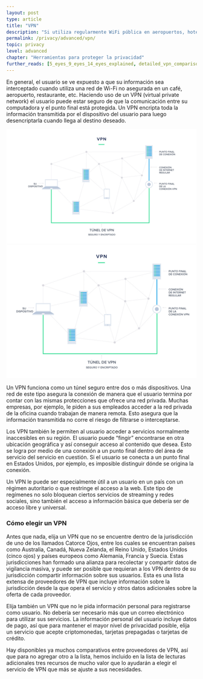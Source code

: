 ```yaml
---
layout: post
type: article
title: "VPN"
description: "Si utiliza regularmente WiFi pública en aeropuertos, hoteles o cafeterías, debe proteger su conexión mediante una VPN."
permalink: /privacy/advanced/vpn/
topic: privacy
level: advanced
chapter: "Herramientas para proteger la privacidad"
further_reads: [5_eyes_9_eyes_14_eyes_explained, detailed_vpn_comparison_chart, which_vpn_services_keep_you_anonymous_in_2018]
---
```


En general, el usuario se ve expuesto a que su información sea interceptado cuando utiliza una red de Wi-Fi no asegurada en un café, aeropuerto, restaurante, etc. Haciendo uso de un VPN (virtual private network) el usuario puede estar seguro de que la comunicación entre su computadora y el punto final está protegida. Un VPN encripta toda la información transmitida por el dispositivo del usuario para luego desencriptarla cuando llega al destino deseado.

![vpn](/assets/post_files/privacy/advanced/vpn/ES_vpn_D.jpg)
![vpn](/assets/post_files/privacy/advanced/vpn/ES_vpn_M.jpg)

Un VPN funciona como un túnel seguro entre dos o más dispositivos. Una red de este tipo asegura la conexión de manera que el usuario termina por contar con las mismas protecciones que ofrece una red privada. Muchas empresas, por ejemplo, le piden a sus empleados acceder a la red privada de la oficina cuando trabajan de manera remota. Esto asegura que la información transmitida no corre el riesgo de filtrarse o interceptarse.

Los VPN también le permiten al usuario acceder a servicios normalmente inaccesibles en su región. El usuario puede “fingir” encontrarse en otra ubicación geográfica y así conseguir acceso al contenido que desea. Esto se logra por medio de una conexión a un punto final dentro del área de servicio del servicio en cuestión. Si el usuario se conecta a un punto final en Estados Unidos, por ejemplo, es imposible distinguir dónde se origina la conexión.

Un VPN le puede ser especialmente útil a un usuario en un país con un régimen autoritario o que restringe el acceso a la web. Este tipo de regímenes no solo bloquean ciertos servicios de streaming y redes sociales, sino también el acceso a información básica que debería ser de acceso libre y universal.

### Cómo elegir un VPN

Antes que nada, elija un VPN que no se encuentre dentro de la jurisdicción de uno de los llamados Catorce Ojos, entre los cuales se encuentran países como Australia, Canadá, Nueva Zelanda, el Reino Unido, Estados Unidos (cinco ojos) y países europeos como Alemania, Francia y Suecia. Estas jurisdicciones han formado una alianza para recolectar y compartir datos de vigilancia masiva, y puede ser posible que requieran a los VPN dentro de su jurisdicción compartir información sobre sus usuarios. Esta es una lista extensa de proveedores de VPN que incluye información sobre la jurisdicción desde la que opera el servicio y otros datos adicionales sobre la oferta de cada proveedor.

Elija también un VPN que no le pida información personal para registrarse como usuario. No debería ser necesario más que un correo electrónico para utilizar sus servicios. La información personal del usuario incluye datos de pago, así que para mantener el mayor nivel de privacidad posible, elija un servicio que acepte criptomonedas, tarjetas prepagadas o tarjetas de crédito. 

Hay disponibles ya muchos comparativos entre proveedores de VPN, así que para no agregar otro a la lista, hemos incluido en la lista de lecturas adicionales tres recursos de mucho valor que lo ayudarán a elegir el servicio de VPN que más se ajuste a sus necesidades.